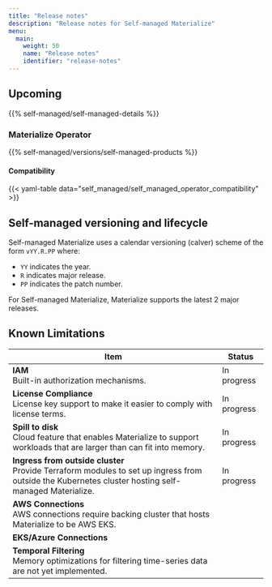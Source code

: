 ```yaml
---
title: "Release notes"
description: "Release notes for Self-managed Materialize"
menu:
  main:
    weight: 50
    name: "Release notes"
    identifier: "release-notes"
---
```


## **Upcoming**

{{% self-managed/self-managed-details %}}

### Materialize Operator

{{% self-managed/versions/self-managed-products %}}

#### Compatibility

{{< yaml-table data="self_managed/self_managed_operator_compatibility" >}}

## Self-managed versioning and lifecycle

Self-managed Materialize uses a calendar versioning (calver) scheme of the form
`vYY.R.PP` where:

- `YY` indicates the year.
- `R` indicates major release.
- `PP` indicates the patch number.

For Self-managed Materialize, Materialize supports the latest 2 major releases.

## Known Limitations

| Item                                    | Status      |
|-----------------------------------------|-------------|
| **IAM** <br>Built-in authorization mechanisms. | In progress |
| **License Compliance** <br>License key support to make it easier to comply with license terms. | In progress |
| **Spill to disk** <br> Cloud feature that enables Materialize to support workloads that are larger than can fit into memory. | In progress |
| **Ingress from outside cluster** <br> Provide Terraform modules to set up ingress from outside the Kubernetes cluster hosting self-managed Materialize. | In progress |
| **AWS Connections** <br> AWS connections require backing cluster that hosts Materialize to be AWS EKS.  | |
| **EKS/Azure Connections** | |
| **Temporal Filtering** <br> Memory optimizations for filtering time-series data are not yet implemented. | |
